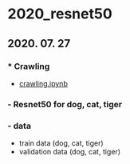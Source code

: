 # 2020_resnet50


## 2020. 07. 27


### * Crawling
- [crawling.ipynb](https://github.com/boahchoi/2020_resnet50/blob/master/crawling.ipynb)


### - Resnet50 for dog, cat, tiger []()


### - data
* train data (dog, cat, tiger)
* validation data (dog, cat, tiger)
